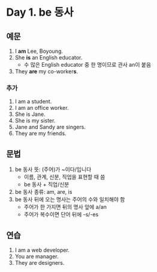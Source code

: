 # Day 1. be 동사

## 예문

1. I **am** Lee, Boyoung.
2. She **is** an English educator.
   - 수 많은 English educator 중 한 명이므로 관사 an이 붙음
3. They **are** my co-worker**s**.

### 추가

1. I am a student.
2. I  am an office worker.
3. She is Jane.
4. She is my sister.
5. Jane and Sandy are singers.
6. They are my friends.

## 문법

1. be 동사 뜻: (주어)가 ~이다/입니다
   - 이름, 관계, 신분, 직업을 표현할 때 씀
   - be 동사 + 직업/신분
2. be 동사 종류: am, are, is
3. be 동사 뒤에 오는 명사는 주어의 수와 일치해야 함
   - 주어가 한 가지면 뒤의 명사 앞에 a/an
   - 주어가 복수이면 단어 뒤에 -s/-es

## 연습

1. I am a web developer.
2. You are manager.
3. They are designers.